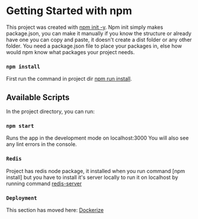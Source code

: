 # Getting Started with npm

This project was created with [npm init -y](https://www.npmjs.com). Npm init simply makes package.json, you can make it manually if you know the structure or already have one you can copy and paste, it doesn't create a dist folder or any other folder. You need a package.json file to place your packages in, else how would npm know what packages your project needs.

### `npm install`

First run the command in project dir [npm run install](https://www.npmjs.com).

## Available Scripts

In the project directory, you can run:

### `npm start`

Runs the app in the development mode on localhost:3000
You will also see any lint errors in the console.

### `Redis`

Project has redis node package, it installed when you run command [npm install] but you have to install it's server locally to run it on localhost by running command [redis-server](https://redis.io/docs/getting-started/installation/install-redis-on-mac-os/)

### `Deployment`

This section has moved here: [Dockerize](https://www.docker.com/)
